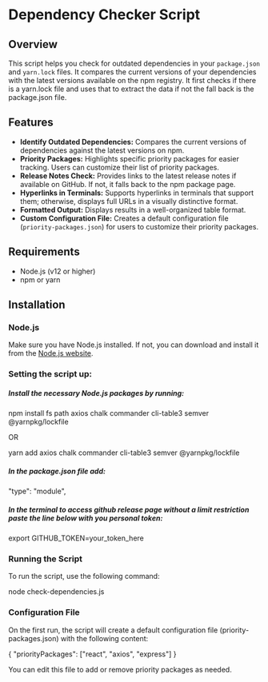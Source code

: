 # Dependency Checker Script

## Overview

This script helps you check for outdated dependencies in your `package.json` and `yarn.lock` files. It compares the current versions of your dependencies with the latest versions available on the npm registry. It first checks if there is a yarn.lock file and uses that to extract the data if not the fall back is the package.json file.

## Features

- **Identify Outdated Dependencies:** Compares the current versions of dependencies against the latest versions on npm.
- **Priority Packages:** Highlights specific priority packages for easier tracking. Users can customize their list of priority packages.
- **Release Notes Check:** Provides links to the latest release notes if available on GitHub. If not, it falls back to the npm package page.
- **Hyperlinks in Terminals:** Supports hyperlinks in terminals that support them; otherwise, displays full URLs in a visually distinctive format.
- **Formatted Output:** Displays results in a well-organized table format.
- **Custom Configuration File:** Creates a default configuration file (`priority-packages.json`) for users to customize their priority packages.

## Requirements

- Node.js (v12 or higher)
- npm or yarn

## Installation

### Node.js

Make sure you have Node.js installed. If not, you can download and install it from the [Node.js website](https://nodejs.org/).

### Setting the script up:

##### Install the necessary Node.js packages by running:

npm install fs path axios chalk commander cli-table3 semver @yarnpkg/lockfile

OR

yarn add axios chalk commander cli-table3 semver @yarnpkg/lockfile

##### In the package.json file add:   

"type": "module",


##### In the terminal to access github release page without a limit restriction paste the line below with you personal token:

export GITHUB_TOKEN=your_token_here


### Running the Script

To run the script, use the following command:

node check-dependencies.js


### Configuration File
On the first run, the script will create a default configuration file (priority-packages.json) with the following content:

{
  "priorityPackages": ["react", "axios", "express"]
}

You can edit this file to add or remove priority packages as needed.



